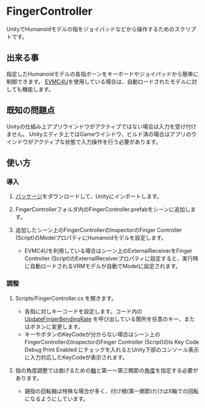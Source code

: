 # FingerController
UnityでHumanoidモデルの指をジョイパッドなどから操作するためのスクリプトです。

## 出来る事
指定したHumanoidモデルの各指ボーンをキーボードやジョイパッドから簡単に制御できます。
[EVMC4U](https://github.com/gpsnmeajp/EasyVirtualMotionCaptureForUnity)を使用している場合は、自動ロードされたモデルに対しても機能します。

## 既知の問題点
Unityの仕組み上アプリウインドウがアクティブではない場合は入力を受け付けません。
Unityエディタ上ではGameウインドウ、ビルド済の場合はアプリのウインドウがアクティブな状態で入力操作を行う必要があります。

## 使い方
### 導入
1. [パッケージ](https://github.com/yuki-natsuno-vt/FingerController/releases/download/v0.1/FingerController.unitypackage)をダウンロードして、Unityにインポートします。

2. FingerControllerフォルダ内のFingerController.prefabをシーンに追加します。

3. 追加したシーン上のFingerControllerのInspectorのFinger Controller (Script)のModelプロパティにHumanoidモデルを設定します。
   - EVMC4Uを利用している場合はシーン上のExternalReceiverをFinger Controller (Script)のExternalReceiverプロパティに設定すると、実行時に自動ロードされるVRMモデルが自動でModelに設定されます。

### 調整
1. Scripts/FingerController.cs を開きます。
   - 各指に対しキーコードを設定します。コード内の [UpdateFingerBendingRate](https://github.com/yuki-natsuno-vt/FingerController/blob/4df93bc010084142a0246a3cadb0ce6407808121/FingerController/Scripts/FingerController.cs#L100) を呼び出している箇所を任意のキー、またはボタンに変更します。
   - キーやボタンのKeyCodeが分からない場合はシーン上のFingerControllerのInspectorのFinger Controller (Script)のIs Key Code Debug Print Enabled にチェックを入れるとUnity下部のコンソール表示に入力対応したKeyCodeが表示されます。

2. 指の角度調整では曲げるための[軸](https://github.com/yuki-natsuno-vt/FingerController/blob/4df93bc010084142a0246a3cadb0ce6407808121/FingerController/Scripts/FingerController.cs#L101)と第一～第三関節の[角度](https://github.com/yuki-natsuno-vt/FingerController/blob/4df93bc010084142a0246a3cadb0ce6407808121/FingerController/Scripts/FingerController.cs#L103)を指定する必要があります。
   - 親指の回転軸は特殊な場合が多く、付け根(第一関節)だけはX軸での回転になるようにしています。

